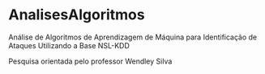 # AnalisesAlgoritmos
Análise de Algoritmos de Aprendizagem de Máquina para Identificação de Ataques Utilizando a Base NSL-KDD

Pesquisa orientada pelo professor Wendley Silva 